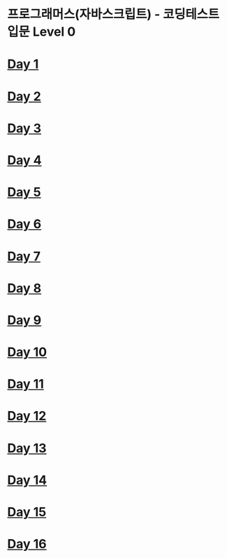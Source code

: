 # 프로그래머스(자바스크립트) - 코딩테스트 입문 Level 0

# [Day 1](https://github.com/se6in/JS-cording-test-programmers-/blob/main/Day1.md)
# [Day 2](https://github.com/se6in/JS-cording-test-programmers-/blob/main/Day2.md)
# [Day 3](https://github.com/se6in/JS-cording-test-programmers-/blob/main/Day3.md)
# [Day 4](https://github.com/se6in/JS-cording-test-programmers-/blob/main/Day4.md)
# [Day 5](https://github.com/se6in/JS-cording-test-programmers-/blob/main/Day5.md)
# [Day 6](https://github.com/se6in/JS-cording-test-programmers-/blob/main/Day6.md)
# [Day 7](https://github.com/se6in/JS-cording-test-programmers-/blob/main/Day7.md)
# [Day 8](https://github.com/se6in/JS-cording-test-programmers-/blob/main/Day8.md)
# [Day 9](https://github.com/se6in/JS-cording-test-programmers-/blob/main/Day9.md)
# [Day 10](https://github.com/se6in/JS-cording-test-programmers-/blob/main/Day10.md)
# [Day 11](https://github.com/se6in/JS-cording-test-programmers-/blob/main/Day11.md)
# [Day 12](https://github.com/se6in/JS-cording-test-programmers-/blob/main/Day12.md)
# [Day 13](https://github.com/se6in/JS-cording-test-programmers-/blob/main/Day13.md)
# [Day 14](https://github.com/se6in/JS-cording-test-programmers-/blob/main/Day14.md)
# [Day 15](https://github.com/se6in/JS-cording-test-programmers-/blob/main/Day15.md)
# [Day 16](https://github.com/se6in/JS-cording-test-programmers-/blob/main/Day16.md)
